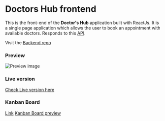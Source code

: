 # Doctors Hub frontend

This is the front-end of the **Doctor's Hub** application built with ReactJs. It is a single page application which allows the user to book an appointment with available doctors. Responds to this [API](https://doctors-hub-backend.herokuapp.com/api).

Visit the [Backend repo](https://github.com/muneebulrehman/doctors-hub-backend)

### Preview

![Preview image](./)

### Live version

[Check Live version here]()

### Kanban Board

[Link](https://github.com/users/muneebulrehman/projects/1)
[Kanban Board preview](https://github.com/muneebulrehman/doctors-hub-backend/issues)
